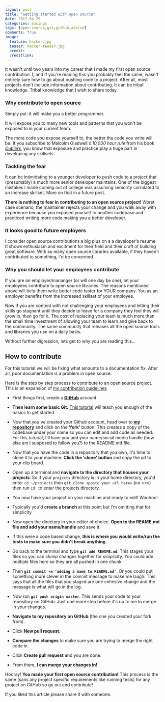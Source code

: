 ```yaml
---
layout: post
title: "Getting started with open source"
date: 2017-04-29
categories: musings
tags: [open-source,git,github,advice]
comments: true
image:
  feature: hacker.jpg
  teaser: hacker-teaser.jpg
  credit:
  creditlink:
---
```


It wasn't until two years into my career that I made my first open source contribution. I, and if you're reading this you probably feel the same, wasn't entirely sure how to go about pushing code to a project. After all, most projects don't include information about contributing. It can be tribal knowledge. Tribal knowledge that I wish to share today.

### Why contribute to open source

Simply put: it will make you a better programmer.

It will expose you to many new tools and patterns that you won't be exposed to in your current team.

The more code you expose yourself to, the better the code you write will be. If you subscribe to Malcolm Gladwell's *10,000 hour rule* from his book [*Outliers*](https://www.amazon.com/dp/B001ANYDAO/), you know that exposure and practice play a huge part in developing any skillsets.

### Tackling the fear

It can be intimidating to a younger developer to push code to a project that (presumably) a much more senior developer maintains. One of the biggest mistakes I made coming out of college was assuming seniority corrolated to an increase skillset. More on that in a future post.

**There is nothing to fear in contributing to an open source project!** Worst case scenario, the maintainer rejects your change and you walk away with experience because you exposed yourself to another codebase and practiced writing more code making you a better developer.

### It looks good to future employers

I consider open source contributions a big plus on a a developer's resume. It shows enthusiasm and excitment for their field and their craft of building great software. With so many open source libraries available, if they haven't contributed to something, I'd be concerned.

### Why you should let your employees contribute

If you are an employer/mananger (or will one day be one), let your employees contribute to open source libraries. The reasons mentioned above will help them write better code faster for YOUR company. You as an employer benefits from the increased skillset of your employee.

Now if you are content with not challenging your employees and letting their skills go stagnant until they decide to leave for a company they feel they will grow in, then go for it. The cost of replacing your team is much more than the small time investment of allowing your team to learn and give back to the community. The same community that releases all the open source tools and libraries you use on a daily basis.

Without further digression, lets get to why you are reading this...

## How to contribute

For this tutorial we will be fixing what amounts to a documentation fix. After all, poor documentation is a problem in open source.

Here is the step by step process to contribute to an open source project. This is an expansion of [my contribution guidelines](https://github.com/TheOneTheOnlyDavidBrown/contributing_guidelines/blob/master/CONTRIBUTING.md)

- First things first, create a [**GitHub**](http://github.com) account.

- **Then learn some basic Git.** [This tutorial](https://try.github.io/levels/1/challenges/1) will teach you enough of the basics to get started.

- Now that you've created your Github account, head over to [**my repository**]() and click on the **'fork'** button. This creates a copy of the codebase under your name so you can edit and add code as needed. For this tutorial, I'll have you add your name/social media handle (how else am I supposed to follow you?) to the README.md file.

- Now that you have the code in a repository that you own, it's time to clone it to your machine. **Click the 'clone' button** and copy the url to your clip board.

- Open up a terminal and **navigate to the directory that houses your projects**. So if your `projects` directory is in your home directory, you'd enter `cd ~/projects` then `git clone <paste your url here>` (no <>s) then run `cd ` to enter the projects directory.

- You now have your project on your machine and ready to edit! Woohoo!

- Typically you'd **create a branch** at this point but I'm omitting that for simplicity

- Now open the directory in your editor of choice. **Open to the REAME.md file and add your name/handle** and save it.

- If this were a code based change, **this is where you would write/run the tests to make sure you didn't break anything.**

- Go back to the terminal and type **`git add README.md`**. This stages your files so you can clump changes together for simplicity. You could add multiple files here so they are all pushed in one chunk.

- Then **`git commit -m 'adding a name to README.md'`**. Or you could put something more clever in the commit message to make me laugh. This says that all the files that you staged are one cohesive change and the message is what will go in the log.

- Now run **`git push origin master`**. This sends your code to your repository on GitHub. Just one more step before it's up to me to merge in your changes.

- **Navigate to my repository on GitHub** (the one you created your fork from).

- Click **New pull request**.

- **Compare the changes** to make sure you are trying to merge the right code in.

- Click **Create pull request** and you are done.

- From there, **I can merge your changes in!**

Hooray! **You made your first open source contribution!** This process is the same (sans any project specific requirements like running tests) for any project on GitHub so go out and contribute!

If you liked this article please share it with someone.

